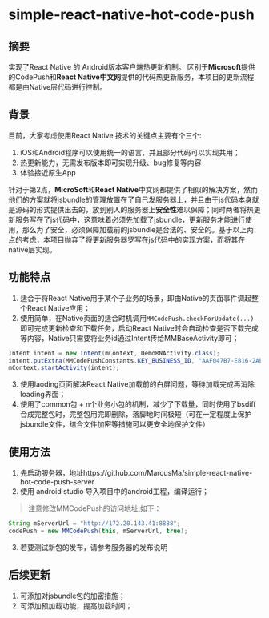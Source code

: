 # simple-react-native-hot-code-push
## 摘要
实现了React Native 的 Android版本客户端热更新机制。
区别于**Microsoft**提供的CodePush和**React Native中文网**提供的代码热更新服务，本项目的更新流程都是由Native层代码进行控制。

## 背景
目前，大家考虑使用React Native 技术的关键点主要有个三个:
1. iOS和Android程序可以使用统一的语言，并且部分代码可以实现共用；
2. 热更新能力，无需发布版本即可实现升级、bug修复等内容
3. 体验接近原生App

针对于第2点，**MicroSoft**和**React Native**中文网都提供了相似的解决方案，然而他们的方案就将jsbundle的管理放置在了自己发服务器上，并且由于js代码本身就是源码的形式提供出去的，放到别人的服务器上**安全性**难以保障；同时两者将热更新服务写在了js代码中，这意味着必须先加载了jsbundle，更新服务才能进行使用，那么为了安全，必须保障加载前的jsbundle是合法的、安全的。基于以上两点的考虑，本项目抛弃了将更新服务器罗写在js代码中的实现方案，而将其在native层实现。

## 功能特点
1. 适合于将React Native用于某个子业务的场景，即由Native的页面事件调起整个React Native应用；
2. 使用简单，在Native页面的适合时机调用`MMCodePush.checkForUpdate(...)`即可完成更新检查和下载任务，启动React Native时会自动检查是否下载完成等内容，Native只需要将业务id通过Intent传给MMBaseActivity即可；
```java
Intent intent = new Intent(mContext, DemoRNActivity.class);
intent.putExtra(MMCodePushConstants.KEY_BUSINESS_ID, "AAF047B7-E816-2AE0-949A-D5FB4CE40245");
mContext.startActivity(intent);
```
3. 使用laoding页面解决React Native加载前的白屏问题，等待加载完成再消除loading界面；
4. 使用了common包 + n个业务小包的机制，减少了下载量，同时使用了bsdiff合成完整包时，完整包用完即删除，落脚地时间极短（可在一定程度上保护jsbundle文件，结合文件加密等措施可以更安全地保护文件）

## 使用方法
1. 先启动服务器，地址https://github.com/MarcusMa/simple-react-native-hot-code-push-server
2. 使用 android studio 导入项目中的android工程，编译运行；
> 注意修改MMCodePush的访问地址,如下：
```java
String mServerUrl = "http://172.20.143.41:8888";
codePush = new MMCodePush(this, mServerUrl, true);
```
3. 若要测试新包的发布，请参考服务器的发布说明

## 后续更新
1. 可添加对jsbundle包的加密措施；
2. 可添加预加载功能，提高加载时间；